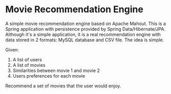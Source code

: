 Movie Recommendation Engine
=====================================
A simple movie recommendation engine based on Apache Mahout.  This is a Spring application with persistence provided by Spring Data/Hibernate/JPA.  Although it's a simple application, it is a real recommendation engine with data stored in 2 formats:
MySQL database and CSV file.  The idea is simple.

Given:

<ol>
    <li> A list of users</li>
    <li> A list of movies</li>
    <li> Similarities between movie 1 and movie 2</li>
    <li> Users preferences for each movie</li>
</ol>

Recommend a set of movies that the user would enjoy.
